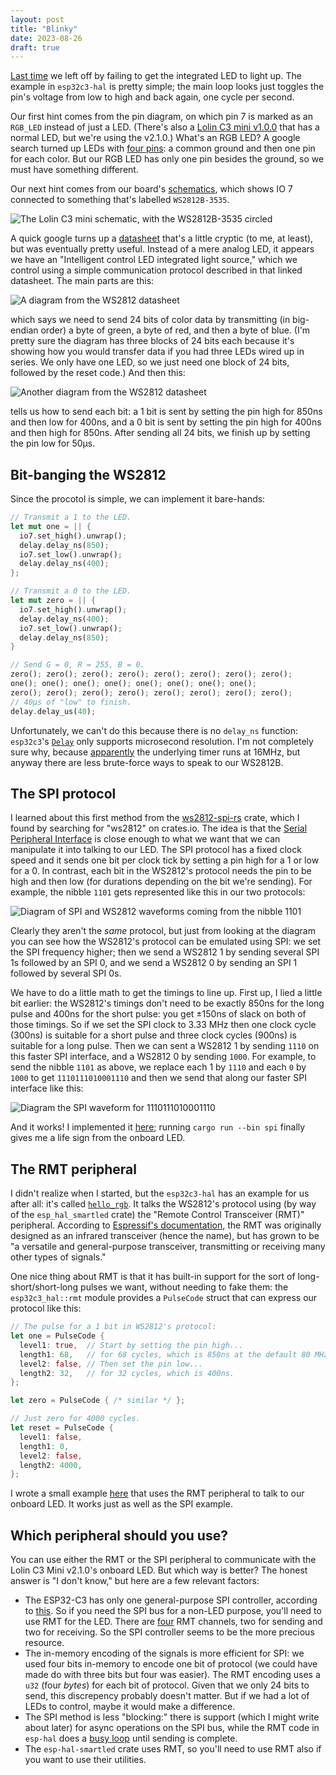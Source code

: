 ```yaml
---
layout: post
title: "Blinky"
date: 2023-08-26
draft: true
---
```


[Last time](@/posts/small-thing/index.md) we left off by failing to get the integrated LED to light up.
The example in `esp32c3-hal` is pretty simple; the main loop looks just toggles the pin's voltage from
low to high and back again, one cycle per second.

Our first hint comes from the pin diagram, on which pin 7 is marked as an `RGB_LED` instead of just a LED.
(There's also a [Lolin C3 mini v1.0.0](https://www.wemos.cc/en/latest/c3/c3_mini_1_0_0.html) that has a normal LED, but we're using the v2.1.0.)
What's an RGB LED? A google search turned up LEDs with [four pins](https://www.sparkfun.com/products/105): a common ground and then
one pin for each color. But our RGB LED has only one pin besides the ground, so we must have something different.

Our next hint comes from our board's [schematics](https://www.wemos.cc/en/latest/_static/files/sch_c3_mini_v2.1.0.pdf),
which shows IO 7 connected to something that's labelled `WS2812B-3535`.

![The Lolin C3 mini schematic, with the WS2812B-3535 circled](schematic-circled.webp)

A quick google turns up a [datasheet](ws2812b-spec.pdf) that's a little cryptic (to me, at least), but was eventually pretty useful.
Instead of a mere analog LED,
it appears we have an "Intelligent control LED integrated light source," which we control using a simple communication
protocol described in that linked datasheet. The main parts are this:

![A diagram from the WS2812 datasheet](ws_2812_diag1.webp)

which says we need to send 24 bits of color data by transmitting (in big-endian order) a byte of green, a byte of
red, and then a byte of blue. (I'm pretty sure the diagram has three blocks of 24 bits each because it's showing
how you would transfer data if you had three LEDs wired up in series. We only have one LED, so we just need one
block of 24 bits, followed by the reset code.) And then this:

![Another diagram from the WS2812 datasheet](ws_2812_diag2.webp)

tells us how to send each bit: a 1 bit is sent by setting the pin high for 850ns and then low for 400ns, and a 0 bit
is sent by setting the pin high for 400ns and then high for 850ns. After sending all 24 bits, we finish up by setting
the pin low for 50µs.

## Bit-banging the WS2812

Since the procotol is simple, we can implement it bare-hands:

```rust
// Transmit a 1 to the LED.
let mut one = || {
  io7.set_high().unwrap();
  delay.delay_ns(850);
  io7.set_low().unwrap();
  delay.delay_ns(400);
};

// Transmit a 0 to the LED.
let mut zero = || {
  io7.set_high().unwrap();
  delay.delay_ns(400);
  io7.set_low().unwrap();
  delay.delay_ns(850);
}

// Send G = 0, R = 255, B = 0.
zero(); zero(); zero(); zero(); zero(); zero(); zero(); zero();
one(); one(); one(); one(); one(); one(); one(); one();
zero(); zero(); zero(); zero(); zero(); zero(); zero(); zero();
// 40µs of "low" to finish.
delay.delay_us(40);
```

Unfortunately, we can't do this because there is no `delay_ns` function:
`esp32c3`'s [`Delay`](https://docs.rs/esp32c3-hal/latest/esp32c3_hal/struct.Delay.html) only supports microsecond
resolution. I'm not completely sure why, because [apparently](https://github.com/esp-rs/esp-hal/blob/0c47ceda3afbc71dc2f540589811257eab51199f/esp-hal-common/src/delay.rs#L72)
the underlying timer runs at 16MHz, but anyway there are less brute-force ways to speak to our WS2812B.

## The SPI protocol

I learned about this first method from the [ws2812-spi-rs](https://github.com/smart-leds-rs/ws2812-spi-rs) crate,
which I found by searching for "ws2812" on crates.io. The idea is that the [Serial Peripheral Interface](https://en.wikipedia.org/wiki/Serial_Peripheral_Interface)
is close enough to what we want that we can manipulate it into talking to our LED.
The SPI protocol has a fixed clock speed and it sends one bit per clock tick by setting a pin high for a 1 or low for a 0.
In contrast, each bit in the WS2812's protocol needs the pin to be high and then low (for durations depending on the
bit we're sending).
For example, the nibble `1101` gets represented like this in our two protocols:

![Diagram of SPI and WS2812 waveforms coming from the nibble `1101`](spi_ws2812.webp)

Clearly they aren't the *same* protocol, but just from looking at the diagram you can see how the WS2812's protocol
can be emulated using SPI: we set the SPI frequency higher; then we send a WS2812 1 by sending several
SPI 1s followed by an SPI 0, and we send a WS2812 0 by sending an SPI 1 followed by several SPI 0s.

We have to do a little math to get the timings to line up. First up, I lied a little bit earlier: the WS2812's timings
don't need to be exactly 850ns for the long pulse and 400ns for the short pulse: you get ±150ns of slack on both of those timings.
So if we set the SPI clock to 3.33 MHz then one clock cycle (300ns) is suitable for a short pulse and three clock cycles (900ns) is
suitable for a long pulse. Then we can sent a WS2812 1 by sending `1110` on this faster SPI interface,
and a WS2812 0 by sending `1000`. For example, to send the nibble `1101` as above, we replace each 1 by `1110` and each `0`
by `1000` to get `1110111010001110` and then we send that along our faster SPI interface like this:

![Diagram the SPI waveform for `1110111010001110`](spi_faster.webp)

And it works! I implemented it [here](https://github.com/jneem/esp-examples/blob/main/blinky/src/bin/spi.rs); running
`cargo run --bin spi` finally gives me a life sign from the onboard LED.

## The RMT peripheral

I didn't realize when I started, but the `esp32c3-hal` has an example for us after all: it's called
[`hello_rgb`](https://github.com/esp-rs/esp-hal/blob/0c47ceda3afbc71dc2f540589811257eab51199f/esp32c3-hal/examples/hello_rgb.rs).
It talks the WS2812's protocol using (by way of the `esp_hal_smartled` crate) the "Remote Control Transceiver (RMT)" peripheral.
According to [Espressif's documentation](https://docs.espressif.com/projects/esp-idf/en/latest/esp32c3/api-reference/peripherals/rmt.html),
the RMT was originally designed as an infrared transceiver (hence the name), but has grown to be
"a versatile and general-purpose transceiver, transmitting or receiving many other types of signals."

One nice thing about RMT is that it has built-in support for the sort of long-short/short-long pulses we want, without
needing to fake them: the `esp32c3_hal::rmt` module provides a `PulseCode` struct that can express our protocol
like this:

```rust
// The pulse for a 1 bit in WS2812's protocol:
let one = PulseCode {
  level1: true,  // Start by setting the pin high...
  length1: 68,   // for 68 cycles, which is 850ns at the default 80 MHz clock speed.
  level2: false, // Then set the pin low...
  length2: 32,   // for 32 cycles, which is 400ns.
};

let zero = PulseCode { /* similar */ };

// Just zero for 4000 cycles.
let reset = PulseCode {
  level1: false,
  length1: 0,
  level2: false,
  length2: 4000,
};
```

I wrote a small example [here](https://github.com/jneem/esp-examples/blob/main/blinky/src/bin/rmt.rs)
that uses the RMT peripheral to talk to our onboard LED. It works just as well as the SPI example.

## Which peripheral should you use?

You can use either the RMT or the SPI peripheral to communicate with the Lolin C3 Mini v2.1.0's onboard LED.
But which way is better? The honest answer is "I don't know," but here are a few relevant factors:
- The ESP32-C3 has only one general-purpose SPI controller, according to
  [this](https://docs.espressif.com/projects/esp-idf/en/v5.1.1/esp32c3/api-reference/peripherals/spi_master.html).
  So if you need the SPI bus for a non-LED purpose, you'll need to use RMT for the LED.
  There are [four](https://docs.rs/esp32c3-hal/latest/esp32c3_hal/rmt/index.html) RMT channels, two for sending
  and two for receiving. So the SPI controller seems to be the more precious resource.
- The in-memory encoding of the signals is more efficient for SPI: we used four bits in-memory to encode one
  bit of protocol (we could have made do with three bits but four was easier). The RMT encoding uses a `u32` (four *bytes*)
  for each bit of protocol. Given that we only 24 bits to send, this discrepency probably doesn't matter.
  But if we had a lot of LEDs to control, maybe it would make a difference.
- The SPI method is less "blocking:" there is support (which I might write about later) for async operations
  on the SPI bus, while the RMT code in `esp-hal` does a [busy loop](https://github.com/esp-rs/esp-hal/blob/2f5ebad9fe9f8f7186a43e16b29e578b22eac47f/esp-hal-common/src/rmt.rs#L337)
  until sending is complete.
- The `esp-hal-smartled` crate uses RMT, so you'll need to use RMT also if you want to use their utilities.